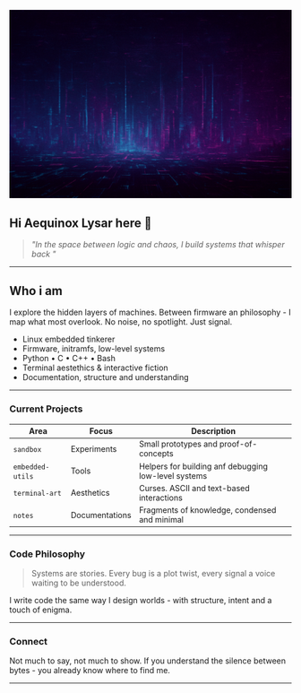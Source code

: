 ![Header](./Header.png)

## Hi Aequinox Lysar here 👋
> *"In the space between logic and chaos, I build systems that whisper back "*

---

## Who i am
I explore the hidden layers of machines.
Between firmware an philosophy - I map what most overlook.
No noise, no spotlight. Just signal.

- Linux embedded tinkerer
- Firmware, initramfs, low-level systems
- Python • C • C++ • Bash
- Terminal aestethics & interactive fiction
- Documentation, structure and understanding

---

### Current Projects
| Area | Focus | Description |
| ---- | ----- | ----------- |
| `sandbox` | Experiments | Small prototypes and proof-of- concepts |
| `embedded-utils` | Tools | Helpers for building anf debugging low-level systems |
| `terminal-art` | Aesthetics | Curses. ASCII and text-based interactions |
| `notes` | Documentations | Fragments of knowledge, condensed and minimal |

---
### Code Philosophy
> Systems are stories. Every bug is a plot twist,
> every signal a voice waiting to be understood.

I write code the same way I design worlds - with structure, intent and a touch of enigma.

---

### Connect
Not much to say, not much to show.
If you understand the silence between bytes - you already know where to find me.

---

